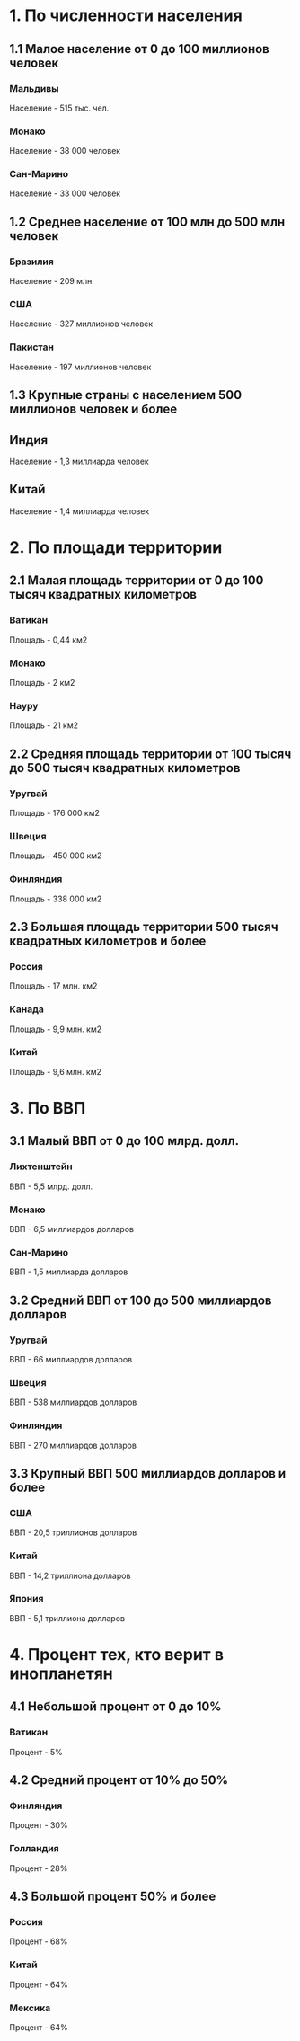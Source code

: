 
# 1. По численности населения

## 1.1 Малое население от 0 до 100 миллионов человек

### Мальдивы

Население - 515 тыс. чел.

### Монако

Население - 38 000 человек

### Сан-Марино

Население - 33 000 человек

## 1.2 Среднее население от 100 млн до 500 млн человек

### Бразилия

Население - 209 млн.

### США

Население - 327 миллионов человек

### Пакистан

Население - 197 миллионов человек

## 1.3 Крупные страны с населением 500 миллионов человек и более

## Индия

Население - 1,3 миллиарда человек

## Китай

Население - 1,4 миллиарда человек

# 2. По площади территории

## 2.1 Малая площадь территории от 0 до 100 тысяч квадратных километров

### Ватикан

Площадь - 0,44 км2

### Монако

Площадь - 2 км2

### Науру

Площадь - 21 км2

## 2.2 Средняя площадь территории от 100 тысяч до 500 тысяч квадратных километров

### Уругвай

Площадь - 176 000 км2

### Швеция

Площадь - 450 000 км2

### Финляндия

Площадь - 338 000 км2

## 2.3 Большая площадь территории 500 тысяч квадратных километров и более

### Россия

Площадь - 17 млн. км2

### Канада

Площадь - 9,9 млн. км2

### Китай

Площадь - 9,6 млн. км2

# 3. По ВВП

## 3.1 Малый ВВП от 0 до 100 млрд. долл.

### Лихтенштейн

ВВП - 5,5 млрд. долл.

### Монако

ВВП - 6,5 миллиардов долларов

### Сан-Марино

ВВП - 1,5 миллиарда долларов

## 3.2 Средний ВВП от 100 до 500 миллиардов долларов

### Уругвай

ВВП - 66 миллиардов долларов

### Швеция

ВВП - 538 миллиардов долларов

### Финляндия

ВВП - 270 миллиардов долларов

## 3.3 Крупный ВВП 500 миллиардов долларов и более

### США

ВВП - 20,5 триллионов долларов

### Китай

ВВП - 14,2 триллиона долларов

### Япония

ВВП - 5,1 триллиона долларов

# 4. Процент тех, кто верит в инопланетян

## 4.1 Небольшой процент от 0 до 10%

### Ватикан

Процент - 5%

## 4.2 Средний процент от 10% до 50%

### Финляндия

Процент - 30%

### Голландия

Процент - 28%

## 4.3 Большой процент 50% и более

### Россия

Процент - 68%

### Китай

Процент - 64%

### Мексика

Процент - 64%


